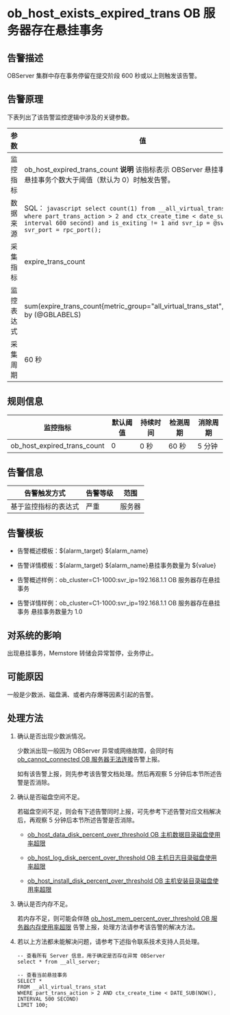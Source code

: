 ob_host_exists_expired_trans OB 服务器存在悬挂事务 
==============================================================



**告警描述** 
-----------------------------

OBServer 集群中存在事务停留在提交阶段 600 秒或以上则触发该告警。

告警原理 
-------------------------

下表列出了该告警监控逻辑中涉及的关键参数。


|  参数   |                                                                                                                                    值                                                                                                                                     |
|-------|--------------------------------------------------------------------------------------------------------------------------------------------------------------------------------------------------------------------------------------------------------------------------|
| 监控指标  | ob_host_expired_trans_count **说明**  该指标表示 OBServer 悬挂事务个数，当悬挂事务个数大于阈值（默认为 0）时触发告警。                                                                                                                                                       |
| 数据来源  | SQL： ```javascript select count(1) from __all_virtual_trans_stat where part_trans_action > 2 and ctx_create_time < date_sub(now(), interval 600 second) and is_exiting != 1 and svr_ip = @svr_ip and svr_port = rpc_port(); ```  |
| 采集指标  | expire_trans_count                                                                                                                                                                                                                                                       |
| 监控表达式 | sum(expire_trans_count{metric_group="all_virtual_trans_stat",@LABELS}) by (@GBLABELS)                                                                                                                                                                                    |
| 采集周期  | 60 秒                                                                                                                                                                                                                                                                     |



**规则信息** 
-----------------------------



|            监控指标             | 默认阈值 | 持续时间 | 检测周期 | 消除周期 |
|-----------------------------|------|------|------|------|
| ob_host_expired_trans_count | 0    | 0 秒  | 60 秒 | 5 分钟 |



**告警信息** 
-----------------------------



|   告警触发方式   | 告警等级 | 范围  |
|------------|------|-----|
| 基于监控指标的表达式 | 严重   | 服务器 |



**告警模板** 
-----------------------------

* 告警概述模板：${alarm_target} ${alarm_name}

  

* 告警详情模板：${alarm_target} ${alarm_name}悬挂事务数量为 ${value}

  

* 告警概述样例：ob_cluster=C1-1000:svr_ip=192.168.1.1 OB 服务器存在悬挂事务

  

* 告警详情样例：ob_cluster=C1-1000:svr_ip=192.168.1.1 OB 服务器存在悬挂事务 悬挂事务数量为 1.0

  




**对系统的影响** 
-------------------------------

出现悬挂事务，Memstore 转储会异常暂停，业务停止。

**可能原因** 
-----------------------------

一般是少数派、磁盘满、或者内存爆等因素引起的告警。

**处理方法** 
-----------------------------

1. 确认是否出现少数派情况。

   少数派出现一般因为 OBServer 异常或网络故障，会同时有 [ob_cannot_connected OB 服务器无法连接](1.ob_cannot_connected-observer-cannot-be-connected.md)告警上报。

   如有该告警上报，则先参考该告警文档处理。然后再观察 5 分钟后本节所述告警是否消除。
   

2. 确认是否磁盘空间不足。

   若磁盘空间不足，则会有下述告警同时上报，可先参考下述告警对应文档解决后，再观察 5 分钟后本节所述告警是否消除。
   * [ob_host_data_disk_percent_over_threshold OB 主机数据目录磁盘使用率超限](41.ob_host_data_disk_percent_over_threshold-ob-host-data-directory-disk-usage-limit-exceeded.md)

     
   
   * [ob_host_log_disk_percent_over_threshold OB 主机日志目录磁盘使用率超限](42.the-disk-usage-of-the-ob_host_log_disk_percent_over_threshold-ob-host-log-directory.md)

     
   
   * [ob_host_install_disk_percent_over_threshold OB 主机安装目录磁盘使用率超限](43.the-error-message-returned-because-the-disk-usage-of-the.md)

     
   

   

3. 确认是否内存不足。

   若内存不足，则可能会伴随 [ob_host_mem_percent_over_threshold OB 服务器内存使用率超限](20.the-memory-usage-of-the-ob_host_mem_percent_over_threshold-ob-server-exceeds-the.md) 告警上报，处理方法请参考该告警的解决方法。
   

4. 若以上方法都未能解决问题，请参考下述指令联系技术支持人员处理。

   ```unknow
   -- 查看所有 Server 信息，用于确定是否存在异常 OBServer
   select * from __all_server;
   
   -- 查看当前悬挂事务
   SELECT *
   FROM __all_virtual_trans_stat
   WHERE part_trans_action > 2 AND ctx_create_time < DATE_SUB(NOW(), INTERVAL 500 SECOND)
   LIMIT 100;
   ```

   



